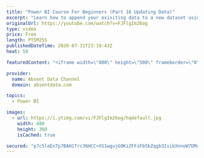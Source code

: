 ```yaml
---
title: "Power BI Course For Beginners (Part 16 Updating Data)"
excerpt: "Learn how to append your exisiting data to a new dataset using the Query Editor in Power BI."
originalUrl: https://youtube.com/watch?v=FJFlgIm26og
type: video
price: Free
length: PT5M25S
publishedDateTime: 2020-07-31T23:18:43Z
heat: 50

featuredContent: "<iframe width=\"800\" height=\"500\" frameborder=\"0\" src=\"https://www.youtube.com/embed/FJFlgIm26og\" allow=\"accelerometer; autoplay; encrypted-media; gyroscope; picture-in-picture\" allowfullscreen></iframe>"

provider:
  name: Absent Data Channel
  domain: absentdata.com

topics:
  - Power BI

images:
  - url: https://i.ytimg.com/vi/FJFlgIm26og/hqdefault.jpg
    width: 480
    height: 360
    isCached: true

secured: "p7c5leEnTp7BAH1Trc36HCC+XS1wgujG9KiZFFsFb5bZqgb3IsikXnnoW7DMo+0Bg7ZRF/QmT2cmAX2JzyfATqQzhA8eXcOgvq8GTo9a7P6UxK7zFIRY9gYlshK3k67ySBURIATCDS90pqxeRduJwWwaCti4EyrIVp+FW2pGGM+lQ9q+lhq/CGB4IUMLAGsRM8uEA0/QnAssmAST8IlE2eZqJYdA33Jbw8KC7lEfgN9T3q/bwyH2rmNxWmIdQGb2TKBKzsySWQC6DMyvTon9cm9q8qUoSrQvr7wJHffwd2lVWPnkl5gFBRgOqMZ65BJ57ZFClgZCXWyzAeqtc22IGeXk8oXbkPn8EQ0v/pESBW+SyljjSNgb/0T+1Qb8gNu8jTi/XCDHPZkeGR5iGI4J6I34C/Iq7Tg3TZHpEhOrf3A=;7VFNhQhwdZby/qwtVrppxQ=="
---
```


